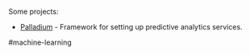 Some projects:

- [Palladium](https://palladium.readthedocs.io/) - Framework for setting up predictive analytics services.


#machine-learning